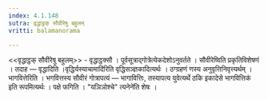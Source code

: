 ```yaml
---
index: 4.1.148
sutra: वृद्धाट्ठक् सौवीरेषु बहुलम्
vritti: balamanorama

---
```

<<वृद्धाट्ठक् सौवीरेषु बहुलम्>> - वृद्धाट्ठक्सौ । पूर्वसूत्राद्गोत्रेत्येकदेशोऽनुवर्तते । सौवीरेष्विति प्रकृतिविशेषणं । तदाह — वृद्धादिति ।वृद्धिर्यस्याचामादि॑रिति वृद्धिसञ्ज्ञकादित्यर्थः । ठग्ग्रहणं णस्य अनुवृत्तिनिवृत्त्यर्थम् । भागवित्तेरिति । भगवित्तस्य सौवीरं गोत्रापत्यं — भागावित्तिः, तस्यापत्य युवेत्यर्थे ठकि इकादेसे भागवित्तिक॑ इति रूपमित्यर्थः । पक्षे फगिति । "यञिञोश्चे" त्यनेने॑ति शेषः । 